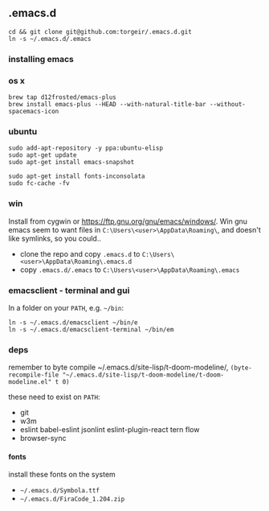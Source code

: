 ## .emacs.d

```
cd && git clone git@github.com:torgeir/.emacs.d.git
ln -s ~/.emacs.d/.emacs
```

### installing emacs

### os x

```
brew tap d12frosted/emacs-plus
brew install emacs-plus --HEAD --with-natural-title-bar --without-spacemacs-icon
```

### ubuntu

```
sudo add-apt-repository -y ppa:ubuntu-elisp
sudo apt-get update
sudo apt-get install emacs-snapshot

sudo apt-get install fonts-inconsolata
sudo fc-cache -fv
```

### win

Install from cygwin or https://ftp.gnu.org/gnu/emacs/windows/. Win gnu emacs
seem to want files in `C:\Users\<user>\AppData\Roaming\`, and doesn't like
symlinks, so you could..

- clone the repo and copy `.emacs.d` to `C:\Users\<user>\AppData\Roaming\.emacs.d`
- copy `.emacs.d/.emacs` to `C:\Users\<user>\AppData\Roaming\.emacs`

### emacsclient - terminal and gui

In a folder on your `PATH`, e.g. `~/bin`:

```
ln -s ~/.emacs.d/emacsclient ~/bin/e
ln -s ~/.emacs.d/emacsclient-terminal ~/bin/em
```

### deps

remember to byte compile ~/.emacs.d/site-lisp/t-doom-modeline/,
`(byte-recompile-file "~/.emacs.d/site-lisp/t-doom-modeline/t-doom-modeline.el"
t 0)`

these need to exist on `PATH`:

- git
- w3m
- eslint babel-eslint jsonlint eslint-plugin-react tern flow
- browser-sync

#### fonts

install these fonts on the system

- `~/.emacs.d/Symbola.ttf`
- `~/.emacs.d/FiraCode_1.204.zip`





